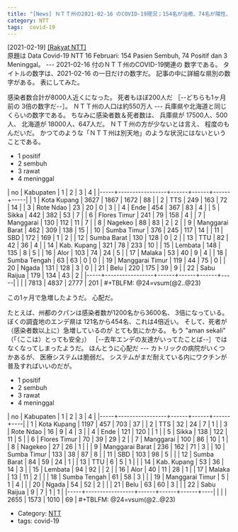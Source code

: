 ```yaml
---
title: "[News] ＮＴＴ州の2021-02-16 のCOVID-19現況；154名が治癒、74名が陽性、3名が死亡 ---この1ヶ月で急激に変化している"
category: NTT
tags:  covid-19
---
```


[2021-02-19] [[Rakyat NTT]](https://rakyatntt.com/data-covid-19-ntt-16-februari-154-pasien-sembuh-74-positif-dan-3-meninggal/)  
 原題は
Data Covid-19 NTT 16 Februari: 154 Pasien Sembuh, 74 Positif dan 3 Meninggal。
--- 2021-02-16 付のＮＴＴ州のCOVID-19関連の
数字である。
タイトルの数字は、2021-02-16 の一日だけの数字だ。
記事の中に詳細な県別の数字がある。
表にしてみた。

 感染者数合計が8000人近くになった。
死者もほぼ200人だ
［--どちらも1ヶ月前の 3倍の数字だ--］。
ＮＴＴ州の人口は約550万人 ---
兵庫県や北海道と同じくらいの数字である。
ちなみに感染者数＆死者数は、
兵庫県が 17500人、500人、
北海道が 18000人、647人だ。
ＮＴＴ州の方が少ないとは言え、
程度のもんだいだ。
かつてのような「ＮＴＴ州は別天地」のような状況にはないという
ことである。

- 1 positif
- 2 sembuh
- 3 rawat
- 4 meninggal

|  no | Kabupaten       |    1 |    2 |    3 |   4 |
|-----+-----------------+------+------+------+-----|
|   1 | Kota Kupang     | 3627 | 1867 | 1672 |  88 |
|   2 | TTS             |  249 |  163 |   72 |  14 |
|   3 | Rote Ndao       |   23 |   20 |    0 |   3 |
|   4 | Ende            |  454 |  367 |   83 |   4 |
|   5 | Sikka           |  442 |  382 |   53 |   7 |
|   6 | Flores Timur    |  241 |   79 |  158 |   4 |
|   7 | Manggarai       |  130 |  112 |   11 |   7 |
|   8 | Nagekeo         |   88 |   83 |    2 |   2 |
|   9 | Manggarai Barat |  462 |  309 |  138 |  15 |
|  10 | Sumba Timur     |  376 |  245 |  117 |  14 |
|  11 | SBD             |  172 |  169 |    1 |   2 |
|  12 | Sumba Barat     |  130 |  128 |    0 |   2 |
|  13 | TTU             |   82 |   42 |   36 |   4 |
|  14 | Kab. Kupang     |  321 |   78 |  233 |  10 |
|  15 | Lembata         |  148 |  135 |    8 |   5 |
|  16 | Alor            |  103 |   74 |   24 |   5 |
|  17 | Malaka          |   53 |   40 |    9 |   4 |
|  18 | Sumba Tengah    |   63 |   63 |    0 |   0 |
|  19 | Manggarai Timur |  119 |   44 |   75 |   0 |
|  20 | Ngada           |  131 |  128 |    3 |   0 |
|  21 | Belu            |  220 |  175 |   39 |   9 |
|  22 | Sabu Raijua     |  179 |  134 |   43 |   2 |
|-----+-----------------+------+------+------+-----|
|     |                 | 7813 | 4837 | 2777 | 201 |
#+TBLFM: @24=vsum(@2..@23)

 この1ヶ月で急増したようだ。
心配だ。

<!--more-->

 たとえば、州都のクパンは感染者数が1200名から3600名、
3倍になっている。
ぼくの調査地のエンデ県は
121名から454名、これは4倍近い。
そして、死者が（感染者数以上に）急増しているのが
とても気にかかる。
もう "aman sekali" （「（ここは）とっても安全」）
［--去年エンデの友達がいってたことば--］ではなくなってしまったようだ。
ほんとうに心配だ ---
カトリックの病院がいくつかあるが、
医療システムは脆弱だ。
システムがまだ耐えている内にワクチンが普及すればいいのだが。

- 1 positif
- 2 sembuh
- 3 rawat
- 4 meninggal

|  no | Kabupaten       |    1 |    2 |    3 |  4 |
|-----+-----------------+------+------+------+----|
|   1 | Kota Kupang     | 1197 |  457 |  703 | 37 |
|   2 | TTS             |   32 |   24 |    7 |  1 |
|   3 | Rote Ndao       |   16 |    9 |    4 |  3 |
|   4 | Ende            |  121 |  120 |      |  1 |
|   5 | Sikka           |  138 |  122 |   11 |  5 |
|   6 | Flores Timur    |   70 |   39 |   29 |  2 |
|   7 | Manggarai       |  100 |   86 |   10 |  1 |
|   8 | Nagekeo         |   27 |   26 |    1 |    |
|   9 | Manggarai Barat |  236 |  162 |   71 |  3 |
|  10 | Sumba Timur     |  133 |   38 |   87 |  8 |
|  11 | SBD             |  103 |   98 |    5 |    |
|  12 | Sumba Barat     |   84 |   59 |   24 |  1 |
|  13 | TTU             |    6 |    5 |    1 |    |
|  14 | Kab. Kupang     |   53 |   36 |   14 |  3 |
|  15 | Lembata         |   94 |   92 |      |  2 |
|  16 | Alor            |   40 |   11 |   28 |  1 |
|  17 | Malaka          |   13 |   11 |    2 |    |
|  18 | Sumba Tengah    |   61 |   58 |    3 |    |
|  19 | Manggarai Timur |    5 |    1 |    4 |    |
|  20 | Ngada           |   54 |   52 |    2 |    |
|  21 | Belu            |   63 |   60 |    3 |    |
|  22 | Sabu Raijua     |    9 |    7 |    1 |  1 |
|-----+-----------------+------+------+------+----|
|      |                 | 2655 | 1573 | 1010 | 69 |
#+TBLFM: @24=vsum(@2..@23)

- Category: [NTT](https://merapano.github.io/categories.html#NTT)
- tags:  covid-19

